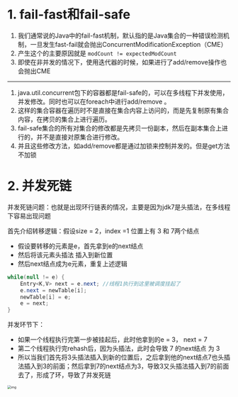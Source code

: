 #  1. fail-fast和fail-safe

1. 我们通常说的Java中的fail-fast机制，默认指的是Java集合的一种错误检测机制，一旦发生fast-fail就会抛出ConcurrentModificationException（CME）
2. 产生这个的主要原因就是 `modCount != expectedModCount`
3. 即使在非并发的情况下，使用迭代器的时候，如果进行了add/remove操作也会抛出CME

---

1. java.util.concurrent包下的容器都是fail-safe的，可以在多线程下并发使用，并发修改。同时也可以在foreach中进行add/remove 。
2. 这样的集合容器在遍历时不是直接在集合内容上访问的，而是先复制原有集合内容，在拷贝的集合上进行遍历。
3. fail-safe集合的所有对集合的修改都是先拷贝一份副本，然后在副本集合上进行的，并不是直接对原集合进行修改。
4. 并且这些修改方法，如add/remove都是通过加锁来控制并发的。但是get方法不加锁

# 2. 并发死链

并发死链问题：也就是出现环行链表的情况，主要是因为jdk7是头插法，在多线程下容易出现问题

首先介绍转移逻辑：假设size = 2，index =1 位置上有 3 和 7两个结点

- 假设要转移的元素是e，首先拿到e的next结点
- 然后将该元素头插法 插入到新位置
- 然后next结点成为e元素，重复上述逻辑

```java
while(null != e) {
    Entry<K,V> next = e.next; //线程1执行到这里被调度挂起了
    e.next = newTable[i];
    newTable[i] = e;
    e = next;
}
```



并发环节下：

- 如果一个线程执行完第一步被挂起后，此时他拿到的e = 3， next = 7
- 第二个线程执行完rehash后，因为头插法，此时会导致 7 的next结点 为 3
- 所以当我们首先将3头插法插入到新的位置后，之后拿到他的next结点7也头插法插入到3的前面；然后拿到7的next结点为3，导致3又头插法插入到7的前面去了，形成了环，导致了并发死链



<img src="http://aikaid-img.oss-cn-shanghai.aliyuncs.com/img/150544_UYcT_2243330.jpg" alt="img" style="zoom:50%;" />

